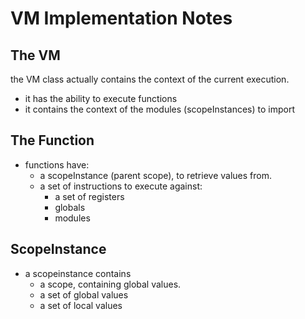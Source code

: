 # VM Implementation Notes

## The VM

the VM class actually contains the context of the current
execution.

* it has the ability to execute functions
* it contains the context of the modules (scopeInstances) to import

## The Function

* functions have:
    * a scopeInstance (parent scope), to retrieve values from.
    * a set of instructions to execute against:
        * a set of registers
        * globals
        * modules


## ScopeInstance

* a scopeinstance contains
    * a scope, containing global values.
    * a set of global values
    * a set of local values
